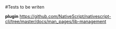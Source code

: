 #Tests to be writen

**plugin**
https://github.com/NativeScript/nativescript-cli/tree/master/docs/man_pages/lib-management